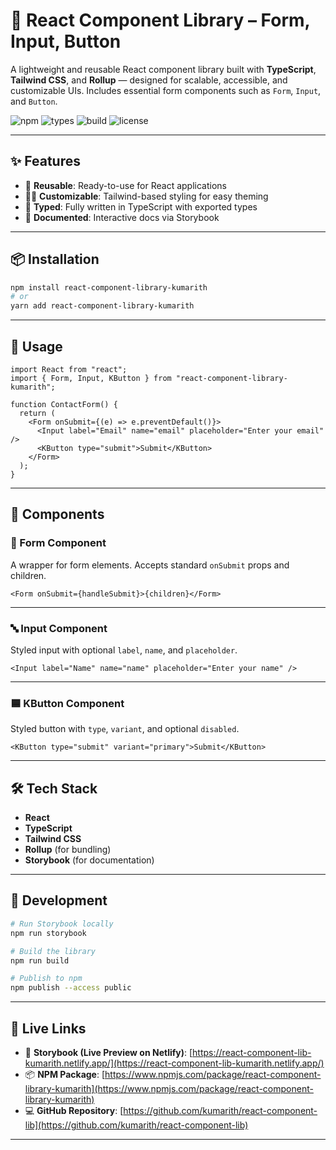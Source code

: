 # 🧩 React Component Library – Form, Input, Button

A lightweight and reusable React component library built with **TypeScript**, **Tailwind CSS**, and **Rollup** — designed for scalable, accessible, and customizable UIs. Includes essential form components such as `Form`, `Input`, and `Button`.

![npm](https://img.shields.io/npm/v/react-component-library-kumarith)
![types](https://img.shields.io/npm/types/react-component-library-kumarith)
![build](https://img.shields.io/github/actions/workflow/status/kumarith/react-component-lib/ci.yml)
![license](https://img.shields.io/npm/l/react-component-library-kumarith)

---

## ✨ Features

- 🔧 **Reusable**: Ready-to-use for React applications  
- 🧑‍🎨 **Customizable**: Tailwind-based styling for easy theming  
- 🧠 **Typed**: Fully written in TypeScript with exported types  
- 🧪 **Documented**: Interactive docs via Storybook

---

## 📦 Installation

```bash
npm install react-component-library-kumarith
# or
yarn add react-component-library-kumarith
```

---

## 📄 Usage

```tsx
import React from "react";
import { Form, Input, KButton } from "react-component-library-kumarith";

function ContactForm() {
  return (
    <Form onSubmit={(e) => e.preventDefault()}>
      <Input label="Email" name="email" placeholder="Enter your email" />
      <KButton type="submit">Submit</KButton>
    </Form>
  );
}
```

---

## 🧱 Components

### 🧩 Form Component

A wrapper for form elements. Accepts standard `onSubmit` props and children.

```tsx
<Form onSubmit={handleSubmit}>{children}</Form>
```

---

### 🔤 Input Component

Styled input with optional `label`, `name`, and `placeholder`.

```tsx
<Input label="Name" name="name" placeholder="Enter your name" />
```

---

### 🟦 KButton Component

Styled button with `type`, `variant`, and optional `disabled`.

```tsx
<KButton type="submit" variant="primary">Submit</KButton>
```

---

## 🛠️ Tech Stack

- **React**
- **TypeScript**
- **Tailwind CSS**
- **Rollup** (for bundling)
- **Storybook** (for documentation)

---

## 🧪 Development

```bash
# Run Storybook locally
npm run storybook

# Build the library
npm run build

# Publish to npm
npm publish --access public
```

---

## 🔗 Live Links

- 🚀 **Storybook (Live Preview on Netlify)**: [https://react-component-lib-kumarith.netlify.app/](https://react-component-lib-kumarith.netlify.app/)
- 📦 **NPM Package**: [https://www.npmjs.com/package/react-component-library-kumarith](https://www.npmjs.com/package/react-component-library-kumarith)
- 💻 **GitHub Repository**: [https://github.com/kumarith/react-component-lib](https://github.com/kumarith/react-component-lib)

---

